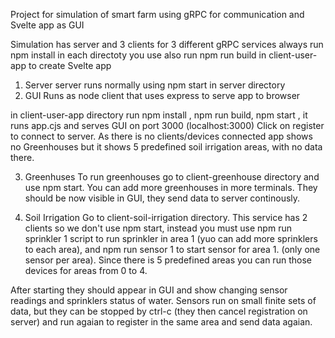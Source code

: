 Project for simulation of smart farm using gRPC for communication and Svelte app as GUI

Simulation has server and 3 clients for 3 different gRPC services
always run npm install in each directoty you use 
also run npm run build in client-user-app to create Svelte app
1. Server
server runs normally using npm start in server directory
2. GUI 
Runs as node client that uses express to serve app to browser

in client-user-app directory run npm install , npm run build, npm start , it runs app.cjs
and serves GUI on port 3000 (localhost:3000)
Click on register to connect to server. As there is no clients/devices connected app shows no Greenhouses but it shows 5 predefined soil irrigation areas, with no data there.

3. Greenhuses
To run greenhouses go to client-greenhouse directory and use npm start. You can add more greenhouses in more terminals. They should be now visible in GUI, they send data to server continously.

4. Soil Irrigation
Go to client-soil-irrigation directory. This service has 2 clients so we don't use npm start, instead you must use npm run sprinkler 1 script to run sprinkler in area 1 (yuo can add more sprinklers to each area), and npm run sensor 1 to start sensor for area 1. (only one sensor per area). Since there is 5 predefined areas you can run those devices for areas from 0 to 4.

After starting they should appear in GUI and show changing sensor readings and sprinklers status of water. 
Sensors run on small finite sets of data, but they can be stopped by ctrl-c (they then cancel registration on server) and run agaian to register in the same area and send data agaian.
